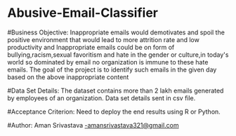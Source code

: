 # Abusive-Email-Classifier

#Business Objective:
Inappropriate emails would demotivates and spoil the positive environment that would lead to more attrition rate and low productivity and Inappropriate emails could be on form of bullying,racism,sexual favoritism and hate in the gender or culture,in today's world so dominated by email no organization is immune to these hate emails.
The goal of the project is to identify such emails in the given day based on the above inappropriate content

#Data Set Details:
The dataset contains more than 2 lakh emails generated by employees of an organization.
Data set details sent in csv file.

#Acceptance Criterion:
Need to deploy the end results using R or Python.


#Author:
Aman Srivastava -amansrivastava321@gmail.com
